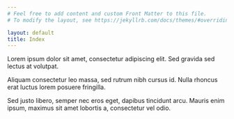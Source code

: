 ```yaml
---
# Feel free to add content and custom Front Matter to this file.
# To modify the layout, see https://jekyllrb.com/docs/themes/#overriding-theme-defaults

layout: default
title: Index
---
```

Lorem ipsum dolor sit amet, consectetur adipiscing elit. Sed gravida sed lectus at volutpat. 

Aliquam consectetur leo massa, sed rutrum nibh cursus id. Nulla rhoncus erat luctus lorem posuere fringilla. 

Sed justo libero, semper nec eros eget, dapibus tincidunt arcu. Mauris enim ipsum, maximus sit amet lobortis a, consectetur vel odio. 